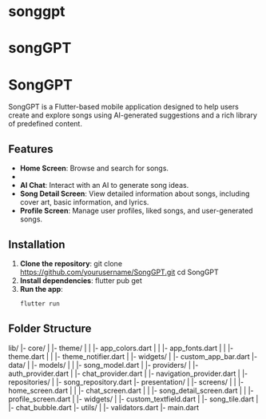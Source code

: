 # songgpt

# songGPT
# SongGPT

SongGPT is a Flutter-based mobile application designed to help users create and explore songs using AI-generated suggestions and a rich library of predefined content.

## Features

- **Home Screen**: Browse and search for songs.
- 
- **AI Chat**: Interact with an AI to generate song ideas.
- **Song Detail Screen**: View detailed information about songs, including cover art, basic information, and lyrics.
- **Profile Screen**: Manage user profiles, liked songs, and user-generated songs.

## Installation

1. **Clone the repository**:
    git clone https://github.com/yourusername/SongGPT.git
    cd SongGPT
2. **Install dependencies**:
    flutter pub get
3. **Run the app**:
    ```sh
    flutter run
    ```

## Folder Structure

lib/ |- core/ | |- theme/ | | |- app_colors.dart | | |- app_fonts.dart | | |- theme.dart | | |- theme_notifier.dart | |- widgets/ | |- custom_app_bar.dart |- data/ | |- models/ | | |- song_model.dart | |- providers/ | |- auth_provider.dart | |- chat_provider.dart | |- navigation_provider.dart | |- repositories/ | |- song_repository.dart |- presentation/ | |- screens/ | | |- home_screen.dart | | |- chat_screen.dart | | |- song_detail_screen.dart | | |- profile_screen.dart | |- widgets/ | |- custom_textfield.dart | |- song_tile.dart | |- chat_bubble.dart |- utils/ | |- validators.dart |- main.dart
